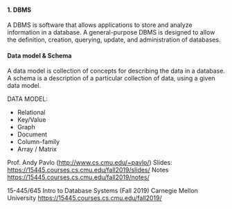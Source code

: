 #### 1. DBMS
A DBMS is software that allows applications to
store and analyze information in a database.
A general-purpose DBMS is designed to allow the
definition, creation, querying, update, and
administration of databases.

#### Data model & Schema

A data model is collection of concepts for
describing the data in a database.
A schema is a description of a particular collection
of data, using a given data model.

DATA MODEL: 
- Relational
- Key/Value
- Graph
- Document
- Column-family
- Array / Matrix

Prof. Andy Pavlo (http://www.cs.cmu.edu/~pavlo/)
Slides: https://15445.courses.cs.cmu.edu/fall2019/slides/
Notes https://15445.courses.cs.cmu.edu/fall2019/notes/

15-445/645 Intro to Database Systems (Fall 2019)
Carnegie Mellon University
https://15445.courses.cs.cmu.edu/fall2019/
